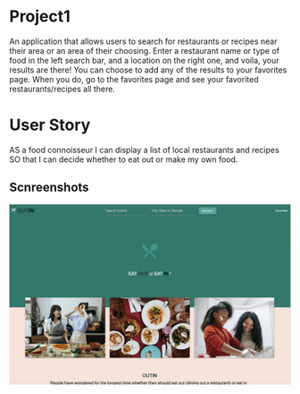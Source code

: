 # Project1
An application that allows users to search for restaurants or recipes near their area or an area of their choosing. Enter a restaurant name or type of food in the left search bar, and a location on the right one, and voila, your results are there! You can choose to add any of the results to your favorites page. When you do, go to the favorites page and see your favorited restaurants/recipes all there.


# User Story
AS a food connoisseur
I can display a list of local restaurants and recipes
SO that I can decide whether to eat out or make my own food.

## Scnreenshots
![screenshot](./assets/screenshot1.png)
